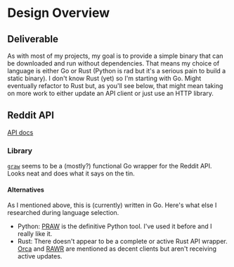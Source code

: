 # Design Overview

## Deliverable

As with most of my projects, my goal is to provide a simple binary that can be downloaded and run without dependencies. That means my choice of language is either Go or Rust (Python is rad but it's a serious pain to build a static binary). I don't know Rust (yet) so I'm starting with Go. Might eventually refactor to Rust but, as you'll see below, that might mean taking on more work to either update an API client or just use an HTTP library.

## Reddit API

[API docs](https://www.reddit.com/dev/api/)

### Library

[`graw`](https://github.com/turnage/graw) seems to be a (mostly?) functional Go wrapper for the Reddit API. Looks neat and does what it says on the tin.

#### Alternatives

As I mentioned above, this is (currently) written in Go. Here's what else I researched during language selection.

* Python: [PRAW](https://praw.readthedocs.io/en/latest/) is the definitive Python tool. I've used it before and I really like it.
* Rust: There doesn't appear to be a complete or active Rust API wrapper. [Orca](https://github.com/IntrepidPig/orca) and [RAWR](https://github.com/Aurora0001/rawr) are mentioned as decent clients but aren't receiving active updates.
